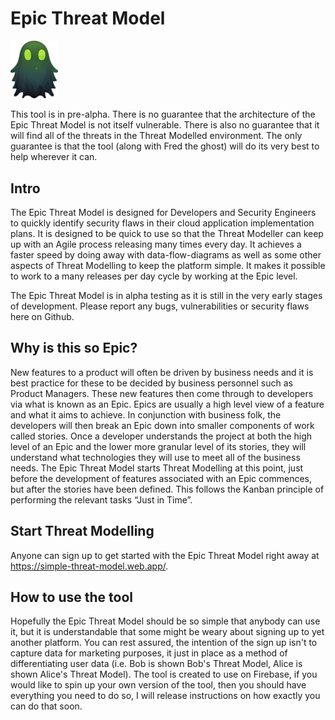 # Epic Threat Model
<!-- ![Fred the Ghost](src/images/ghost_logo.png) -->
<img alt="Fred the ghost" src="src/images/ghost_logo.png" width=15% height=15%>

This tool is in pre-alpha. There is no guarantee that the architecture of the Epic Threat Model is not itself vulnerable. There is also no guarantee that it will find all of the threats in the Threat Modelled environment. The only guarantee is that the tool (along with Fred the ghost) will do its very best to help wherever it can.  

## Intro
The Epic Threat Model is designed for Developers and Security Engineers to quickly identify security flaws in their cloud application implementation plans. It is designed to be quick to use so that the Threat Modeller can keep up with an Agile process releasing many times every day. It achieves a faster speed by doing away with data-flow-diagrams as well as some other aspects of Threat Modelling to keep the platform simple. It makes it possible to work to a many releases per day cycle by working at the Epic level.

The Epic Threat Model is in alpha testing as it is still in the very early stages of development. Please report any bugs, vulnerabilities or security flaws here on Github.

## Why is this so Epic?
New features to a product will often be driven by business needs and it is best practice for these to be decided by business personnel such as Product Managers. These new features then come through to developers via what is known as an Epic. Epics are usually a high level view of a feature and what it aims to achieve. In conjunction with business folk, the developers will then break an Epic down into smaller components of work called stories. Once a developer understands the project at both the high level of an Epic and the lower more granular level of its stories, they will understand what technologies they will use to meet all of the business needs. The Epic Threat Model starts Threat Modelling at this point, just before the development of features associated with an Epic commences, but after the stories have been defined. This follows the Kanban principle of performing the relevant tasks “Just in Time”. 

## Start Threat Modelling
Anyone can sign up to get started with the Epic Threat Model right away at https://simple-threat-model.web.app/.

## How to use the tool
Hopefully the Epic Threat Model should be so simple that anybody can use it, but it is understandable that some might be weary about signing up to yet another platform. You can rest assured, the intention of the sign up isn't to capture data for marketing purposes, it just in place as a method of differentiating user data (i.e. Bob is shown Bob's Threat Model, Alice is shown Alice's Threat Model). The tool is created to use on Firebase, if you would like to spin up your own version of the tool, then you should have everything you need to do so, I will release instructions on how exactly you can do that soon.
